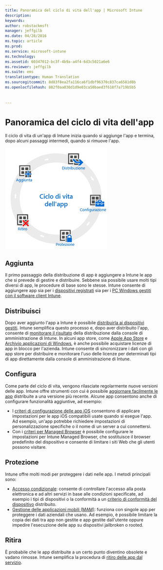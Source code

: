```yaml
---
title: Panoramica del ciclo di vita dell'app | Microsoft Intune
description: 
keywords: 
author: robstackmsft
manager: jeffgilb
ms.date: 04/28/2016
ms.topic: article
ms.prod: 
ms.service: microsoft-intune
ms.technology: 
ms.assetid: 60347012-bc3f-4b9a-a4f4-6d3c5021a6e6
ms.reviewer: jeffgilb
ms.suite: ems
translationtype: Human Translation
ms.sourcegitcommit: 8d83f8ea2fa116ca6f1dbf96370c837ca6581d0b
ms.openlocfilehash: 882f0aa030d1d9e03ca50baed3f618f7a719b5b5


---
```


# Panoramica del ciclo di vita dell'app

Il ciclo di vita di un'app di Intune inizia quando si aggiunge l'app e termina, dopo alcuni passaggi intermedi, quando si rimuove l'app.

![Il ciclo di vita dell'app](./media/app-lifecycle.png "the Intune app lifecycle")

## Aggiunta

Il primo passaggio della distribuzione di app è aggiungere a Intune le app che si prevede di gestire e distribuire. Sebbene sia possibile usare molti tipi diversi di app, le procedure di base sono le stesse. Intune consente di aggiungere app sia per i [dispositivi registrati](add-apps-for-mobile-devices-in-microsoft-intune.md) sia per i [PC Windows gestiti con il software client Intune](add-apps-for-windows-pcs-in-microsoft-intune.md).

## Distribuisci

Dopo aver aggiunto l'app a Intune è possibile [distribuirla ai dispositivi gestiti](deploy-apps.md). Intune semplifica questo processo e, dopo aver distribuito l'app, consente di [monitorare il risultato](monitor-apps-in-microsoft-intune.md) della distribuzione dalla console di amministrazione di Intune. In alcuni app store, come [Apple App Store](manage-ios-apps-you-purchased-through-a-volume-purchase-program-with-microsoft-intune.md) e [Archivio applicazioni di Windows](manage-apps-you-purchased-from-the-windows-store-for-business-with-microsoft-intune.md), è anche possibile acquistare licenze di app in blocco per l'azienda. Intune consente di sincronizzare i dati con gli app store per distribuire e monitorare l'uso delle licenze per determinati tipi di app direttamente dalla console di amministrazione di Intune.

## Configura

Come parte del ciclo di vita, vengono rilasciate regolarmente nuove versioni delle app. Intune offre strumenti con cui è possibile [aggiornare facilmente le app](update-apps-using-microsoft-intune.md) distribuite a una versione più recente. Alcune app consentono anche di configurare funzionalità aggiuntive, ad esempio:
- I [criteri di configurazione delle app iOS](configure-ios-apps-with-mobile-app-configuration-policies-in-microsoft-intune.md) consentono di applicare impostazioni per le app iOS compatibili usate quando si esegue l'app. Ad esempio, un'app potrebbe richiedere impostazioni di personalizzazione specifiche o il nome di un server a cui connettersi.
- Con i [criteri per Managed Browser](manage-internet-access-using-managed-browser-policies.md) è possibile configurare le impostazioni per Intune Managed Browser, che sostituisce il browser predefinito del dispositivo e consente di limitare i siti Web che gli utenti possono visitare.

## Protezione

Intune offre molti modi per proteggere i dati nelle app. I metodi principali sono:
- [Accesso condizionale](restrict-access-to-email-and-o365-services-with-microsoft-intune.md): consente di controllare l'accesso alla posta elettronica e ad altri servizi in base alle condizioni specificate, ad esempio i tipi di dispositivi o la conformità a un [criterio di conformità del dispositivo](introduction-to-device-compliance-policies-in-microsoft-intune.md) distribuito.
- [Gestione delle applicazioni mobili (MAM)](protect-app-data-using-mobile-app-management-policies-with-microsoft-intune.md): funziona con singole app per proteggere i dati aziendali che usano. Ad esempio, è possibile limitare la copia dei dati tra app non gestite e app gestite dall'utente oppure impedire l'esecuzione delle app su dispositivi jailbroken o rooted.

## Ritira

È probabile che le app distribuite a un certo punto diventino obsolete e vadano rimosse. Intune semplifica la procedura di [ritiro delle app dal servizio](retire-apps-using-microsoft-intune.md).



<!--HONumber=Jun16_HO4-->


